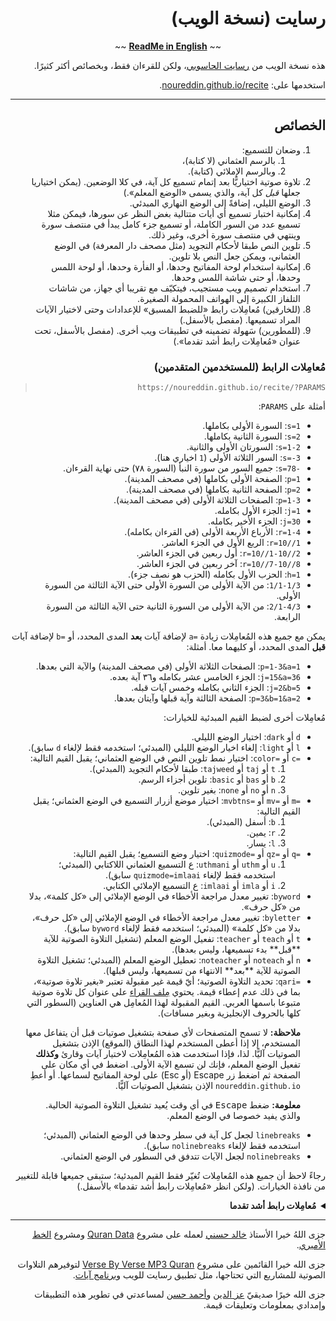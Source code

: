 <div dir="rtl">

# رسايت (نسخة الويب)

<div align="center">~~ <strong><a href="README.md">ReadMe in English</a></strong> ~~</div>
<p></p>

هذه نسخة الويب من  [رسايت الحاسوبي](https://github.com/noureddin/recite/tree/master)، ولكن للقرءان فقط، وبخصائص أكثر كثيرًا.

استخدمها على: [noureddin.github.io/recite](https://noureddin.github.io/recite).

---

## الخصائص

<ol dir="rtl">
<li>وضعان للتسميع:

  <ol dir="rtl">
  <li>بالرسم العثماني (لا كتابة)،
  <li>وبالرسم الإملائي (كتابة).
  </ol>

<li>تلاوة صوتية اختياريًّا بعد إتمام تسميع كل آية، في كلا الوضعين. (يمكن اختياريا جعلها <i>قبل</i> كل آية، والذي يسمى «الوضع المعلم».)

<li>الوضع الليلي، إضافةً إلى الوضع النهاري المبدئي.

<li>إمكانية اختبار تسميع أي أيات متتالية بغض النظر عن سورها، فيمكن مثلا تسميع عدد من السور الكاملة، أو تسميع جزء كامل يبدأ في منتصف سورة وينتهي في منتصف سورة أخرى، وغير ذلك.

<li>تلوين النص طبقا لأحكام التجويد (مثل مصحف دار المعرفة) في الوضع العثماني، ويمكن جعل النص بلا تلوين.

<li>إمكانية استخدام لوحة المفاتيح وحدها، أو الفأرة وحدها، أو لوحة اللمس وحدها، أو حتى شاشة اللمس وحدها.

<li>استخدام تصميم ويب مستجيب، فيتكيّف مع تقريبا أي جهاز، من شاشات التلفاز الكبيرة إلى الهواتف المحمولة الصغيرة. 

<li>(للخارقين) مُعامِلات رابط «للضبط المسبق» للإعدادات وحتى لاختيار الآيات المراد تسميعها. (مفصل بالأسفل.)

<li>(للمطورين) سَهولة تضمينه في تطبيقات ويب أخرى. (مفصل بالأسفل، تحت عنوان «مُعامِلات رابط أشد تقدما».)
</ol>

### مُعامِلات الرابط (للمستخدمين المتقدمين)

> `https://noureddin.github.io/recite/?PARAMS`

أمثلة على `PARAMS`:

<ul dir="rtl">
<li><code dir="ltr">s=1</code>: السورة الأولى بكاملها.
<li><code dir="ltr">s=2</code>: السورة الثانية بكاملها.
<li><code dir="ltr">s=1-2</code>: السورتان الأولى والثانية.
<li><code dir="ltr">s=-3</code>: السور الثلاثة الأولى (<code dir="ltr">1</code> اخياري هنا).
<li><code dir="ltr">s=78-</code>: جميع السور من سورة النبأ (السورة ٧٨) حتى نهاية القرءان.
<li><code dir="ltr">p=1</code>: الصفحة الأولى بكاملها (في مصحف المدينة).
<li><code dir="ltr">p=2</code>: الصفحة الثانية بكاملها (في مصحف المدينة).
<li><code dir="ltr">p=1-3</code>: الصفحات الثلاثة الأولى (في مصحف المدينة).
<li><code dir="ltr">j=1</code>: الجزء الأول بكامله.
<li><code dir="ltr">j=30</code>: الجزء الأخير بكامله.
<li><code dir="ltr">r=1-4</code>: الأرباع الأربعة الأولى (في القرءان بكامله).
<li><code dir="ltr">r=10//1</code>: الربع الأول في الجزء العاشر.
<li><code dir="ltr">r=10//1-10//2</code>: أول ربعين في الجزء العاشر.
<li><code dir="ltr">r=10//7-10//8</code>: آخر ربعين في الجزء العاشر.
<li><code dir="ltr">h=1</code>: الحزب الأول بكامله (الحزب هو نصف جزء).
<li><code dir="ltr">1/1-1/3</code>: من الآية الأولى من السورة الأولى حتى الآية الثالثة من السورة الأولى.
<li><code dir="ltr">2/1-4/3</code>: من الآية الأولى من السورة الثانية حتى الآية الثالثة من السورة الرابعة.
</ul>

يمكن مع جميع هذه المُعامِلات زيادة <code dir="ltr">a=</code> لإضافة آيات **بعد** المدى المحدد، أو <code dir="ltr">b=</code> لإضافة آيات **قبل** المدى المحدد، أو كليهما معا. أمثلة:

<ul dir="rtl">
<li><code dir="ltr">p=1-3&a=1</code>: الصفحات الثلاثة الأولى (في مصحف المدينة) والآية التي بعدها.
<li><code dir="ltr">j=15&a=36</code>: الجزء الخامس عشر بكامله و٣٦ آية بعده.
<li><code dir="ltr">j=2&b=5</code>: الجزء الثاني بكامله وخمس آيات قبله.
<li><code dir="ltr">p=3&b=1&a=2</code>: الصفحة الثالثة وآية قبلها وآيتان بعدها.
</ul>

مُعامِلات أخرى لضبط القيم المبدئية للخيارات:

<ul dir="rtl">
<li><code dir="ltr">d</code> أو <code dir="ltr">dark</code>:
اختيار الوضع الليلي.
<li><code dir="ltr">l</code> أو <code dir="ltr">light</code>:
إلغاء اخيار الوضع الليلي (المبدئي؛ استخدمه فقط لإلغاء <code dir="ltr">d</code> سابق).

<li><code dir="ltr">c=</code> أو <code dir="ltr">color=</code>:
اختيار نمط تلوين النص في الوضع العثماني؛ يقبل القيم التالية:

  <ol dir="rtl">
  <li><code dir="ltr">t</code> أو <code dir="ltr">taj</code> أو <code dir="ltr">tajweed</code>: طبقا لأحكام التجويد (المبدئي).
  <li><code dir="ltr">b</code> أو <code dir="ltr">bas</code> أو <code dir="ltr">basic</code>: تلوين أجزاء الرسم.
  <li><code dir="ltr">n</code> أو <code dir="ltr">no</code> أو <code dir="ltr">none</code>: بغير تلوين.
  </ol>

<li><code dir="ltr">m=</code> أو <code dir="ltr">mv=</code> أو <code dir="ltr">mvbtns=</code>:
اختيار موضع أزرار التسميع في الوضع العثماني؛ يقبل القيم التالية:

  <ol dir="rtl">
  <li><code dir="ltr">b</code>: أسفل (المبدئي).
  <li><code dir="ltr">r</code>: يمين.
  <li><code dir="ltr">l</code>: يسار.
  </ol>

<li><code dir="ltr">q=</code> أو <code dir="ltr">qz=</code> أو <code dir="ltr">quizmode=</code>:
اختيار وضع التسميع؛ يقبل القيم التالية:

  <ol dir="rtl">
  <li><code dir="ltr">u</code> أو <code dir="ltr">uthm</code> أو <code dir="ltr">uthmani</code>:
ع التسميع العثماني اللاكتابي (المبدئي؛ استخدمه فقط لإلغاء <code dir="ltr">quizmode=imlaai</code> سابق).
  <li><code dir="ltr">i</code> أو <code dir="ltr">imla</code> أو <code dir="ltr">imlaai</code>:
ع التسميع الإملائي الكتابي.
  </ol>

<li><code dir="ltr">byword</code>:
تغيير معدل مراجعة الأخطاء في الوضع الإملائي إلى «كل&nbsp;كلمة»، بدلا من «كل&nbsp;حرف».
<li><code dir="ltr">byletter</code>:
تغيير معدل مراجعة الأخطاء في الوضع الإملائي إلى «كل&nbsp;حرف»، بدلا من «كل&nbsp;كلمة» (المبدئي؛ استخدمه فقط لإلغاء <code dir="ltr">byword</code> سابق).

<li><code dir="ltr">t</code> أو <code dir="ltr">teach</code> أو <code dir="ltr">teacher</code>:
تفعيل الوضع المعلم (تشغيل التلاوة الصوتية للآية **قبل** بدء تسميعها، وليس بعدها).
<li><code dir="ltr">n</code> أو <code dir="ltr">noteach</code> أو <code dir="ltr">noteacher</code>:
تعطيل الوضع المعلم (المبدئي؛ تشغيل التلاوة الصوتية للآية **بعد** الانتهاء من تسميعها، وليس قبلها).

<li><code dir="ltr">qari=</code>:
تحديد التلاوة الصوتية؛ أيّ قيمة غير مقبولة تعتبر «بغير تلاوة صوتية»، بما في ذلك عدم إعطاء قيمة. يحتوي <a href="res/qaris">مِلف القراء</a> على عنوان كل تلاوة صوتية متبوعا باسمها العربي. القيم المقبولة لهذا المُعامِل هي العناوين (السطور التي كلها بالحروف الإنجليزية وبغير مسافات).

  <p><strong>ملاحظة:</strong> لا تسمح المتصفحات لأي صفحة بتشغيل صوتيات قبل أن يتفاعل معها المستخدم، إلا إذا أعطى المستخدم لهذا النطاق (الموقع) الإذن بتشغيل الصوتيات آليًّا. لذا، فإذا استخدمت هذه المُعامِلات لاختيار آيات وقارئ <strong>وكذلك</strong> تفعيل الوضع المعلم، فإنك لن تسمع الآية الأولى. اضغط في أي مكان على الصفحة ثم اضغط زر Escape (أو Esc) على لوحة المفاتيح لسماعها. أو أعطِ <code dir="ltr">noureddin.github.io</code> الإذن بتشغيل الصوتيات آليًّا.

  <p><strong>معلومة:</strong> ضغط <kbd>Escape</kbd> في أي وقت يُعيد تشغيل التلاوة الصوتية الحالية. والذي يفيد خصوصا في الوضع المعلم.

<li><code dir="ltr">linebreaks</code> لجعل كل آية في سطر وحدها في الوضع العثماني (المبدئي؛ استخدمه فقط لإلغاء <code dir="ltr">nolinebreaks</code> سابق).
<li><code dir="ltr">nolinebreaks</code> لجعل الآيات تتدفق في السطور في الوضع العثماني.

</ul>

رجاءً لاحظ أن جميع هذه المُعامِلات تُغيّر فقط القيم المبدئية؛ ستبقى جميعها قابلة للتغيير من نافذة الخيارات.
(ولكن انظر «مُعامِلات رابط أشد تقدما» بالأسفل.)

<details>
<summary><b>مُعامِلات رابط أشد تقدما</b></summary>

<p></p>

لا يمكن تغيير هذه الخصائص من الواجهة، بل من مُعامِلات الرابط فقط، لأنها تجريبية أو متقدمة جدا أو خاصة باستخدام محدود جدا أو كل ذلك، فلن تفيد الغالبية العظمى من المستخدمين.

<ul dir="rtl">
<li><code dir="ltr">qariurl=</code>:
لإعطاء رابط خادم تلاوتك الصوتية المفضلة، حتى لو خادم محلي (مثل <code dir="ltr">http://0.0.0.0:6236</code> ولكن <strong>ليس</strong>&nbsp;<code dir="ltr">file:///</code>). يجعل محدِّد التلاوة الصوتية فارغا. لكن اختيار تلاوة صوتية من الواجهة سيغطى على هذه الخاصية. يجب على الرابط المعطى أن يكون فيه صوتيات الآيات، فمثلا إضافة <code dir="ltr">/001001.mp3</code> إلى نهايته يجب أن تعطي صوت الآية الأولى من السورة الأولى.

<li><code dir="ltr">hc</code> أو <code dir="ltr">highcontrast</code>: يجعل جميع الألوان ذات تباين أعلى في الوضع الليلي، حتى ألوان التجويد.

<li><code dir="ltr">cn</code>: يضيف في نهاية التسميع «عبارة» من الآية التالية إذا كانت في نفس السورة.

<li><code dir="ltr">dt</code> أو <code dir="ltr">disableteacher</code>: لإزالة إمكانية تغيير الوضع المعلم من الواجهة. سيبقى الوضع المعلم قابلا للتغيير من مُعامِلات الرابط. هذا مفيد لفرض قيمة معينة له (مثلا بلا معلم) في حالة تضمينه في تطبيق ويب مثلا.

  <p><strong>تحذير:</strong> ستبقى قيمته قابلةً للتغيير من شاشة كونسول جافاسكربت؛ لم أستطيع تعطيل هذا بعد.

<li><code dir="ltr">dq</code> أو <code dir="ltr">disablequizmode</code>: لإزالة إمكانية تغيير وضع التسميع من الواجهة. سيبقى وضع التسميع قابلا للتغيير من مُعامِلات الرابط. هذا مفيد لفرض قيمة معينة له (مثلا الإملائي) في حالة تضمينه في تطبيق ويب مثلا.

  <p><strong>تحذير:</strong> ستبقى قيمته قابلةً للتغيير من شاشة كونسول جافاسكربت؛ لم أستطيع تعطيل هذا بعد.

<li><code dir="ltr">zz</code>:
للعمل داخل تطبيق آخر والتكامل معه. صُنع في الأساس من أجل <a href="https://github.com/noureddin/zz">ذِكر الذِكرِ</a>، ولكنه عام بما يكفي ليكون مفيدا للاستخدام في تطبيقات أخرى.

  <p>سيفعل ما يلي عند تفعيله:

  <ul dir="rtl">
  <li>عند البدء، سيضع زر «تجاهل» بدلا من زر «جديد» (إضافةً إلى زر «إعادة»).
  <li>عند البدء، سيُعلم التطبيق الأب بعنوان التسميع، حتى يتسنى له تحديث عنوان نافذته.
  <li>عند الانتهاء، سيُظهر زريْ «تجاهل» و«إعادة» بدلا من المحدِّدات الخاصة باختيار آيات جديدة.
  <li>عند الانتهاء، سيظهر زر «عودة» تحت رسالة النهاية.
  <li>عندما يغيّر المستخدم أي خيار، فإن التطبيق الأب سيعلم في الحال.
  </ul>

  <p>لاستخدام هذا الوضع، عليك تشغيل رسايت في إطار ضمني (<code dir="ltr">iframe</code>) باستخدام مُعامِل الرابط <code dir="ltr">zz</code>، وعليك تعريف هذه الدوال في مساحة الأسماء العامة في تطبيقك (أيْ تحت كائن <code dir="ltr">window</code>):

  <ul dir="rtl">
  <li><code dir="ltr">zz_show()</code>:
  تُنادى بعد التحميل الأساسي، حتى يُظهر التطبيق الأب إطار رسايت.
  <li><code dir="ltr">zz_done()</code>:
  تُنادى عند ضغط «عودة»، بعد الانتهاء من التسميع.
  <li><code dir="ltr">zz_ignore()</code>:
  تُنادى عند ضغط «تجاهل»، الذي قد يكون في أي وقت.

  <p>على عكس <code dir="ltr">zz_done()</code> (زر «عودة»)، فإن <code dir="ltr">zz_ignore()</code> تعني أن المستخدم لا يريد الاعتبار بهذا التسميع.
  فمثلا إذا كنت تسأل المستخدم عن مدى حفظه للآيات المحددة، فلا تفعل ذلك إذا نوديت <code dir="ltr">zz_ignore()</code> بدلا من <code dir="ltr">zz_done()</code>.

  <li><code dir="ltr">zz_set_title(title)</code>:
  تُنادى عند البدء لضبط عنوان نافذة الأب إلى عنوان التسميع الحالي، المطابق لعنوان نافذة رسايت دون <code>|&nbsp;رسايت</code> وللعنوان الظاهر فوق الأزرار العلوية.
  <li><code dir="ltr">zz_set_quizmode(uthm_or_imla)</code>:
  تُنادى عندما يغيّر المستخدم وضع التسميع. إما <code dir="ltr">"uthm"</code> للوضع العثماني (المبدئي) وإما <code dir="ltr">"imla"</code> للوضع الإملائي.
  <li><code dir="ltr">zz_set_feedbackrate(emptystring_or_word)</code>:
  تُنادى عندما يغيّر المستخدم معدل مراجعة الأخطاء في الوضع الإملائي. النص الفارغ (<code dir="ltr">""</code>) لكل حرف (المبدئي) و&nbsp;<code dir="ltr">"word"</code> لكل كلمة.
  <li><code dir="ltr">zz_set_tajweed(t_or_b_or_n)</code>:
  تُنادى عندما يغيّر المستخدم تلوين النص في الوضع العثماني. <code dir="ltr">"t"</code> للتجويد (المبدئي) و&nbsp;<code dir="ltr">"b"</code> للبسيط (أجزاء الرسم) و&nbsp;<code dir="ltr">"n"</code> لنفي التلوين.
  <li><code dir="ltr">zz_set_dark(boolean)</code>:
  تُنادى عندما يغيّر المستخدم محدِّد الوضع الليلي. إما <code dir="ltr">true</code> للوضع الليلي وإما <code dir="ltr">false</code> للوضع النهاري (المبدئي).
  <li><code dir="ltr">zz_set_mvbtns(b_or_r_or_l)</code>:
  تُنادى عندما يغيّر المستخدم موضع أزرار التسميع في الوضع العثماني. <code dir="ltr">"b"</code> للأسفل (المبدئي) و&nbsp;<code dir="ltr">"r"</code> لليمين و&nbsp;<code dir="ltr">"l"</code>.
  </ul>

  <p>في الغالب ستشغل رسايت بمدى معين من الآيات لبدء التسميع لحظيًّا.

  <p>يمكنك الإطلاع على <a href="https://github.com/noureddin/zz/blob/gh-pages/zz.py#L757-L813">دوال <code dir="ltr">zz_*</code>  الخاصة بذِكر الذِكر في ملف <code dir="ltr">zz.py</code></a>.
</ul>

</details>

---

جزى اللهُ خيرا الأستاذ [خالد حسني](https://github.com/khaledhosny/) لعمله على مشروع [Quran Data](https://github.com/aliftype/quran-data) ومشروع [الخط الأميري](https://www.amirifont.org/).

جزى الله خيرا القائمين على مشروع [Verse By Verse MP3 Quran](http://www.versebyversequran.com/)
لتوفيرهم التلاوات الصوتية للمشاريع التي تحتاجها،
مثل تطبيق رسايت للويب و[برنامج آيات](https://quran.ksu.edu.sa/).

جزى الله خيرًا صديقيّ [عز الدين](https://github.com/EzzEddin) و[أحمد حسن](https://github.com/ahmad-h-yassin) لمساعدتي في تطوير هذه التطبيقات وإمدادي بمعلومات وتعليقات قيمة.

